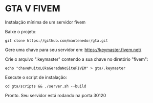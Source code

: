 # GTA V FIVEM

Instalação mínima de um servidor fivem

Baixe o projeto:
```
git clone https://github.com/mantenedor/gta.git
```
Gere uma chave para seu servidor em: https://keymaster.fivem.net/

Crie o arquivo ".keymaster" contendo a sua chave no diretório "fivem":
```
echo "chaveMuitoL0kaGeradaNoSiteFIVEM" > gta/.keymaster
```
Execute o script de instalação:
```
cd gta/scripts && ./server.sh --build
```
Pronto. Seu servidor está rodando na porta 30120
